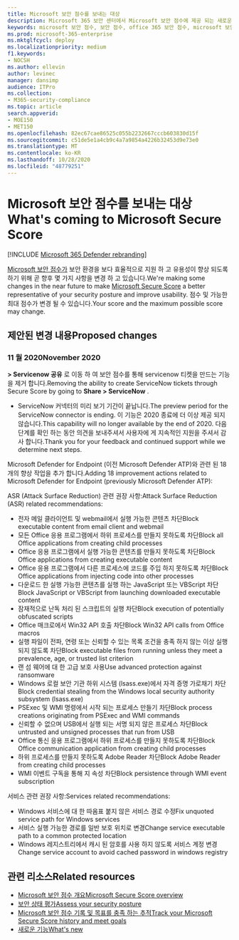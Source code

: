 ```yaml
---
title: Microsoft 보안 점수를 보내는 대상
description: Microsoft 365 보안 센터에서 Microsoft 보안 점수에 제공 되는 새로운 변경 사항에 대해 설명 합니다.
keywords: microsoft 보안 점수, 보안 점수, office 365 보안 점수, microsoft 보안 점수, microsoft 365 보안 센터, 개선 작업
ms.prod: microsoft-365-enterprise
ms.mktglfcycl: deploy
ms.localizationpriority: medium
f1.keywords:
- NOCSH
ms.author: ellevin
author: levinec
manager: dansimp
audience: ITPro
ms.collection:
- M365-security-compliance
ms.topic: article
search.appverid:
- MOE150
- MET150
ms.openlocfilehash: 82ec67cae86525c055b2232667cccb603830d15f
ms.sourcegitcommit: c51de5e1a4cb9c4a7a9854a4226b32453d9e73e0
ms.translationtype: MT
ms.contentlocale: ko-KR
ms.lasthandoff: 10/28/2020
ms.locfileid: "48779251"
---
```

# <a name="whats-coming-to-microsoft-secure-score"></a><span data-ttu-id="05303-104">Microsoft 보안 점수를 보내는 대상</span><span class="sxs-lookup"><span data-stu-id="05303-104">What's coming to Microsoft Secure Score</span></span>

[!INCLUDE [Microsoft 365 Defender rebranding](../includes/microsoft-defender.md)]

<span data-ttu-id="05303-105">[Microsoft 보안 점수가](microsoft-secure-score.md) 보안 환경을 보다 효율적으로 지원 하 고 유용성이 향상 되도록 하기 위해 곧 향후 몇 가지 사항을 변경 하 고 있습니다.</span><span class="sxs-lookup"><span data-stu-id="05303-105">We're making some changes in the near future to make [Microsoft Secure Score](microsoft-secure-score.md) a better representative of your security posture and improve usability.</span></span> <span data-ttu-id="05303-106">점수 및 가능한 최대 점수가 변경 될 수 있습니다.</span><span class="sxs-lookup"><span data-stu-id="05303-106">Your score and the maximum possible score may change.</span></span>

## <a name="proposed-changes"></a><span data-ttu-id="05303-107">제안된 변경 내용</span><span class="sxs-lookup"><span data-stu-id="05303-107">Proposed changes</span></span>

### <a name="november-2020"></a><span data-ttu-id="05303-108">11 월 2020</span><span class="sxs-lookup"><span data-stu-id="05303-108">November 2020</span></span>

<span data-ttu-id="05303-109">**> Servicenow 공유** 로 이동 하 여 보안 점수를 통해 servicenow 티켓을 만드는 기능을 제거 합니다.</span><span class="sxs-lookup"><span data-stu-id="05303-109">Removing the ability to create ServiceNow tickets through Secure Score by going to **Share > ServiceNow** .</span></span>

- <span data-ttu-id="05303-110">ServiceNow 커넥터의 미리 보기 기간이 끝납니다.</span><span class="sxs-lookup"><span data-stu-id="05303-110">The preview period for the ServiceNow connector is ending.</span></span> <span data-ttu-id="05303-111">이 기능은 2020 종료에 더 이상 제공 되지 않습니다.</span><span class="sxs-lookup"><span data-stu-id="05303-111">This capability will no longer available by the end of 2020.</span></span> <span data-ttu-id="05303-112">다음 단계를 확인 하는 동안 의견을 보내주셔서 사용자에 게 지속적인 지원을 주셔서 감사 합니다.</span><span class="sxs-lookup"><span data-stu-id="05303-112">Thank you for your feedback and continued support while we determine next steps.</span></span>

<span data-ttu-id="05303-113">Microsoft Defender for Endpoint (이전 Microsoft Defender ATP)와 관련 된 18 개의 향상 작업을 추가 합니다.</span><span class="sxs-lookup"><span data-stu-id="05303-113">Adding 18 improvement actions related to Microsoft Defender for Endpoint (previously Microsoft Defender ATP):</span></span>

<span data-ttu-id="05303-114">ASR (Attack Surface Reduction) 관련 권장 사항:</span><span class="sxs-lookup"><span data-stu-id="05303-114">Attack Surface Reduction (ASR) related recommendations:</span></span>
- <span data-ttu-id="05303-115">전자 메일 클라이언트 및 webmail에서 실행 가능한 콘텐츠 차단</span><span class="sxs-lookup"><span data-stu-id="05303-115">Block executable content from email client and webmail</span></span>
- <span data-ttu-id="05303-116">모든 Office 응용 프로그램에서 하위 프로세스를 만들지 못하도록 차단</span><span class="sxs-lookup"><span data-stu-id="05303-116">Block all Office applications from creating child processes</span></span>
- <span data-ttu-id="05303-117">Office 응용 프로그램에서 실행 가능한 콘텐츠를 만들지 못하도록 차단</span><span class="sxs-lookup"><span data-stu-id="05303-117">Block Office applications from creating executable content</span></span>
- <span data-ttu-id="05303-118">Office 응용 프로그램에서 다른 프로세스에 코드를 주입 하지 못하도록 차단</span><span class="sxs-lookup"><span data-stu-id="05303-118">Block Office applications from injecting code into other processes</span></span>
- <span data-ttu-id="05303-119">다운로드 한 실행 가능한 콘텐츠를 실행 하는 JavaScript 또는 VBScript 차단</span><span class="sxs-lookup"><span data-stu-id="05303-119">Block JavaScript or VBScript from launching downloaded executable content</span></span>
- <span data-ttu-id="05303-120">잠재적으로 난독 처리 된 스크립트의 실행 차단</span><span class="sxs-lookup"><span data-stu-id="05303-120">Block execution of potentially obfuscated scripts</span></span>
- <span data-ttu-id="05303-121">Office 매크로에서 Win32 API 호출 차단</span><span class="sxs-lookup"><span data-stu-id="05303-121">Block Win32 API calls from Office macros</span></span>
- <span data-ttu-id="05303-122">실행 파일이 전파, 연령 또는 신뢰할 수 있는 목록 조건을 충족 하지 않는 이상 실행 되지 않도록 차단</span><span class="sxs-lookup"><span data-stu-id="05303-122">Block executable files from running unless they meet a prevalence, age, or trusted list criterion</span></span>
- <span data-ttu-id="05303-123">랜 섬 웨어에 대 한 고급 보호 사용</span><span class="sxs-lookup"><span data-stu-id="05303-123">Use advanced protection against ransomware</span></span>
- <span data-ttu-id="05303-124">Windows 로컬 보안 기관 하위 시스템 (lsass.exe)에서 자격 증명 가로채기 차단</span><span class="sxs-lookup"><span data-stu-id="05303-124">Block credential stealing from the Windows local security authority subsystem (lsass.exe)</span></span>
- <span data-ttu-id="05303-125">PSExec 및 WMI 명령에서 시작 되는 프로세스 만들기 차단</span><span class="sxs-lookup"><span data-stu-id="05303-125">Block process creations originating from PSExec and WMI commands</span></span>
- <span data-ttu-id="05303-126">신뢰할 수 없으며 USB에서 실행 되는 서명 되지 않은 프로세스 차단</span><span class="sxs-lookup"><span data-stu-id="05303-126">Block untrusted and unsigned processes that run from USB</span></span>
- <span data-ttu-id="05303-127">Office 통신 응용 프로그램에서 하위 프로세스를 만들지 못하도록 차단</span><span class="sxs-lookup"><span data-stu-id="05303-127">Block Office communication application from creating child processes</span></span>
- <span data-ttu-id="05303-128">하위 프로세스를 만들지 못하도록 Adobe Reader 차단</span><span class="sxs-lookup"><span data-stu-id="05303-128">Block Adobe Reader from creating child processes</span></span>
- <span data-ttu-id="05303-129">WMI 이벤트 구독을 통해 지 속성 차단</span><span class="sxs-lookup"><span data-stu-id="05303-129">Block persistence through WMI event subscription</span></span>

<span data-ttu-id="05303-130">서비스 관련 권장 사항:</span><span class="sxs-lookup"><span data-stu-id="05303-130">Services related recommendations:</span></span>
- <span data-ttu-id="05303-131">Windows 서비스에 대 한 따옴표 붙지 않은 서비스 경로 수정</span><span class="sxs-lookup"><span data-stu-id="05303-131">Fix unquoted service path for Windows services</span></span>
- <span data-ttu-id="05303-132">서비스 실행 가능한 경로를 일반 보호 위치로 변경</span><span class="sxs-lookup"><span data-stu-id="05303-132">Change service executable path to a common protected location</span></span>
- <span data-ttu-id="05303-133">Windows 레지스트리에서 캐시 된 암호를 사용 하지 않도록 서비스 계정 변경</span><span class="sxs-lookup"><span data-stu-id="05303-133">Change service account to avoid cached password in windows registry</span></span>

## <a name="related-resources"></a><span data-ttu-id="05303-134">관련 리소스</span><span class="sxs-lookup"><span data-stu-id="05303-134">Related resources</span></span>

- [<span data-ttu-id="05303-135">Microsoft 보안 점수 개요</span><span class="sxs-lookup"><span data-stu-id="05303-135">Microsoft Secure Score overview</span></span>](microsoft-secure-score.md)
- [<span data-ttu-id="05303-136">보안 상태 평가</span><span class="sxs-lookup"><span data-stu-id="05303-136">Assess your security posture</span></span>](microsoft-secure-score-improvement-actions.md)
- [<span data-ttu-id="05303-137">Microsoft 보안 점수 기록 및 목표를 충족 하는 추적</span><span class="sxs-lookup"><span data-stu-id="05303-137">Track your Microsoft Secure Score history and meet goals</span></span>](microsoft-secure-score-history-metrics-trends.md)
- [<span data-ttu-id="05303-138">새로운 기능</span><span class="sxs-lookup"><span data-stu-id="05303-138">What's new</span></span>](microsoft-secure-score-whats-new.md)
